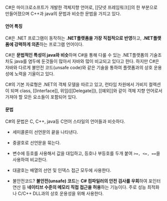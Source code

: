 C#은 마이크로소프트가 개발한 객체지향 언어로, [[닷넷 프레임워크]]의 한 부분으로 만들어졌으며
C++과 java의 문법과 비슷한 문법을 가지고 있다.



#### 언어 특징
C#은 .NET 프로그램이 동작하는 **.NET플랫폼을 가장 직접적으로 반영**하고, **.NET플랫폼에 강력하게 의존**하는 프로그램 언어이다.

C#은 **문법적인 특성이 java와 비슷**하며 C#을 통해 다룰 수 있는 .NET플랫폼의 기술조차도 java를 염두에 둔것들이 많아서 자바와 많이 비교되고 있다고 한다.
하지만 C#은 자바와 다르게 불안전 코드(unsafe code)와 같은 기술을 통하여 플랫폼과의 상호 운용성에 노력을 기울이고 있다.

C#의 기본 자료형은 .NET의 객체 모델을 따르고 있고, 런타임 차원에서 가비지 컬렉션이 되며 class, [[Interface]], 위임([[Delegate]]), [[예외]]와 같이 객체 지향 언어로서 가져야 할 모든 요소들이 포함되어 있다.



#### 문법
C#의 문법은 C, C++, java등 C언어 스타일의 언어들과 비슷하다.

- 세미콜론이 선언문의 끝을 나타낸다.
- 중괄호로 선언문을 묶는다.
- 변수에 등호를 사용해서 값을 대입하고, 등호나 부등호를 두개 붙여 `>=, <=, ==`을 사용하여 비교한다.
- 대괄호는 배열의 선언 및 인덱스 접근 모두에 사용한다.

- 불안전코드?
	**불안전(unsafe) 코드**는 **C# 컴파일러의 안전 검사를 우회**하여 포인터 연산 등 **네이티브 수준의 메모리 직접 접근을 허용**하는 기능이다. 주로 성능 최적화나 C/C++ DLL과의 상호 운용성을 위해 사용한다.